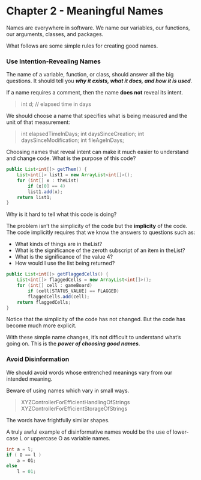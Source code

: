 # Chapter 2 - Meaningful Names

Names are everywhere in software. We name our variables, our functions, our arguments,
classes, and packages.

What follows are some simple rules for creating good names.

### Use Intention-Revealing Names

The name of a variable, function, or class, should answer all the big questions.
It should tell you <b><i>why it exists, what it does, and how it is used</i></b>.

If a name requires a comment, then the name <b>does not</b> reveal its intent.

>int d; // elapsed time in days

We should choose a name that specifies what is being measured and the unit of that measurement:

>int elapsedTimeInDays;
>int daysSinceCreation;
>int daysSinceModification;
>int fileAgeInDays;

Choosing names that reveal intent can make it much easier to understand and change code.
What is the purpose of this code? 

```java
public List<int[]> getThem() {
    List<int[]> list1 = new ArrayList<int[]>();
    for (int[] x : theList)
        if (x[0] == 4)
        list1.add(x);
    return list1;
}
```

Why is it hard to tell what this code is doing?

The problem isn’t the simplicity of the code but the <b>implicity</b> of the code.
The code implicitly requires that we know the answers to questions such as:


- What kinds of things are in theList?
- What is the significance of the zeroth subscript of an item in theList?
- What is the significance of the value 4?
- How would I use the list being returned?

```java
public List<int[]> getFlaggedCells() {
    List<int[]> flaggedCells = new ArrayList<int[]>();
    for (int[] cell : gameBoard)
        if (cell[STATUS_VALUE] == FLAGGED)
        flaggedCells.add(cell);
    return flaggedCells;
}
```

Notice that the simplicity of the code has not changed. But the code has become much more explicit.

With these simple name changes, it’s not difficult to understand what’s going on. This is the <b><i>power of choosing good names</i></b>.

### Avoid Disinformation

We should avoid words whose entrenched meanings vary from our intended meaning.

Beware of using names which vary in small ways.

>XYZControllerForEfficientHandlingOfStrings
>XYZControllerForEfficientStorageOfStrings 

The words have frightfully similar shapes.

A truly awful example of disinformative names would be the use of lower-case L or uppercase O as variable names.

```java
int a = l;
if ( O == l )
    a = O1;
else
    l = 01;
```